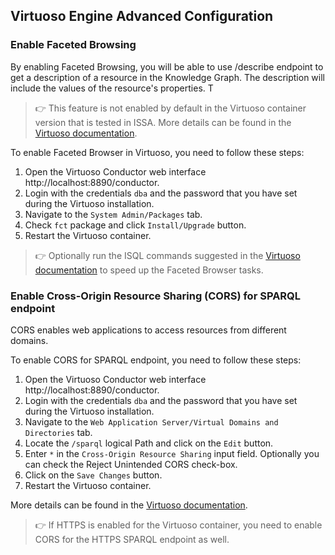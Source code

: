 ## Virtuoso Engine Advanced Configuration

### Enable Faceted Browsing

By enabling Faceted Browsing, you will be able to use /describe endpoint to get a description of a resource in the Knowledge Graph. The description will include the values of the resource's properties. T

>:point_right: This feature is not enabled by default in the Virtuoso container version that is tested in ISSA. More details can be found in the [Virtuoso documentation](https://vos.openlinksw.com/owiki/wiki/VOS/VirtFacetBrowserInstallConfig).

To enable Faceted Browser in Virtuoso, you need to follow these steps:

1. Open the Virtuoso Conductor web interface http://localhost:8890/conductor.
2. Login with the credentials `dba` and the password that you have set during the Virtuoso installation.
2. Navigate to the `System Admin/Packages` tab.
3. Check `fct` package and click `Install/Upgrade` button.
4. Restart the Virtuoso container.

>:point_right: Optionally run the ISQL commands suggested in the [Virtuoso documentation](https://vos.openlinksw.com/owiki/wiki/VOS/VirtFacetBrowserInstallConfig) to speed up the Faceted Browser tasks.

### Enable Cross-Origin Resource Sharing (CORS) for SPARQL endpoint

CORS enables web applications to access resources from different domains.

To enable CORS for SPARQL endpoint, you need to follow these steps:

1. Open the Virtuoso Conductor web interface http://localhost:8890/conductor.
2. Login with the credentials `dba` and the password that you have set during the Virtuoso installation.
2. Navigate to the `Web Application Server/Virtual Domains and Directories` tab.
3. Locate the `/sparql` logical Path and click on the `Edit` button.
4. Enter `*` in the `Cross-Origin Resource Sharing` input field. Optionally you can check the Reject Unintended CORS check-box.
5. Click on the `Save Changes` button.
7. Restart the Virtuoso container.

More details can be found in the [Virtuoso documentation](https://vos.openlinksw.com/owiki/wiki/VOS/VirtTipsAndTricksCORsEnableSPARQLURLs).


>:point_right: If HTTPS is enabled for the Virtuoso container, you need to enable CORS for the HTTPS SPARQL endpoint as well.
